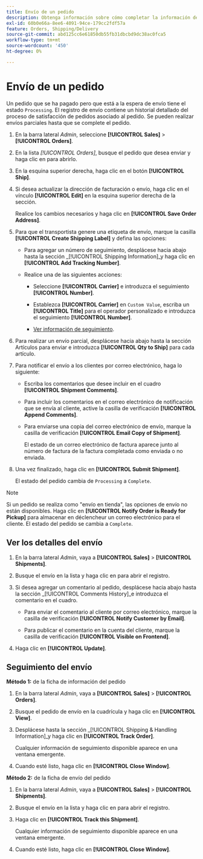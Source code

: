 ```yaml
---
title: Envío de un pedido
description: Obtenga información sobre cómo completar la información de envío de un pedido de procesamiento y consultar la información de envío y seguimiento.
exl-id: 60b0e66a-8ee6-4091-94ce-179cc2fdf57a
feature: Orders, Shipping/Delivery
source-git-commit: abd125cc6e61850db55fb31dbcbd9dc38ac0fca5
workflow-type: tm+mt
source-wordcount: '450'
ht-degree: 0%

---
```


# Envío de un pedido

Un pedido que se ha pagado pero que está a la espera de envío tiene el estado `Processing`. El registro de envío contiene un historial detallado del proceso de satisfacción de pedidos asociado al pedido. Se pueden realizar envíos parciales hasta que se complete el pedido.

1. En la barra lateral _Admin_, seleccione **[!UICONTROL Sales]** > **[!UICONTROL Orders]**.

1. En la lista _[!UICONTROL Orders]_, busque el pedido que desea enviar y haga clic en para abrirlo.

1. En la esquina superior derecha, haga clic en el botón **[!UICONTROL Ship]**.

1. Si desea actualizar la dirección de facturación o envío, haga clic en el vínculo **[!UICONTROL Edit]** en la esquina superior derecha de la sección.

   Realice los cambios necesarios y haga clic en **[!UICONTROL Save Order Address]**.

1. Para que el transportista genere una etiqueta de envío, marque la casilla **[!UICONTROL Create Shipping Label]** y defina las opciones:

   - Para agregar un número de seguimiento, desplácese hacia abajo hasta la sección _[!UICONTROL Shipping Information]_y haga clic en **[!UICONTROL Add Tracking Number]**.

   - Realice una de las siguientes acciones:

      - Seleccione **[!UICONTROL Carrier]** e introduzca el seguimiento **[!UICONTROL Number]**.

      - Establezca **[!UICONTROL Carrier]** en `Custom Value`, escriba un **[!UICONTROL Title]** para el operador personalizado e introduzca el seguimiento **[!UICONTROL Number]**.

      - [Ver información de seguimiento](#track-the-shipment).

1. Para realizar un envío parcial, desplácese hacia abajo hasta la sección Artículos para enviar e introduzca **[!UICONTROL Qty to Ship]** para cada artículo.

1. Para notificar el envío a los clientes por correo electrónico, haga lo siguiente:

   - Escriba los comentarios que desee incluir en el cuadro **[!UICONTROL Shipment Comments]**.

   - Para incluir los comentarios en el correo electrónico de notificación que se envía al cliente, active la casilla de verificación **[!UICONTROL Append Comments]**.

   - Para enviarse una copia del correo electrónico de envío, marque la casilla de verificación **[!UICONTROL Email Copy of Shipment]**.

     El estado de un correo electrónico de factura aparece junto al número de factura de la factura completada como enviada o no enviada.

1. Una vez finalizado, haga clic en **[!UICONTROL Submit Shipment]**.

   El estado del pedido cambia de `Processing` a `Complete`.

>[!NOTE]
>
>Si un pedido se realiza como &quot;envío en tienda&quot;, las opciones de envío no están disponibles. Haga clic en **[!UICONTROL Notify Order is Ready for Pickup]** para almacenar en déclencheur un correo electrónico para el cliente. El estado del pedido se cambia a `Complete`.

## Ver los detalles del envío

1. En la barra lateral _Admin_, vaya a **[!UICONTROL Sales]** > **[!UICONTROL Shipments]**.

1. Busque el envío en la lista y haga clic en para abrir el registro.

1. Si desea agregar un comentario al pedido, desplácese hacia abajo hasta la sección _[!UICONTROL Comments History]_e introduzca el comentario en el cuadro.

   - Para enviar el comentario al cliente por correo electrónico, marque la casilla de verificación **[!UICONTROL Notify Customer by Email]**.

   - Para publicar el comentario en la cuenta del cliente, marque la casilla de verificación **[!UICONTROL Visible on Frontend]**.

1. Haga clic en **[!UICONTROL Update]**.

## Seguimiento del envío

**Método 1:** de la ficha de información del pedido

1. En la barra lateral _Admin_, vaya a **[!UICONTROL Sales]** > **[!UICONTROL Orders]**.

1. Busque el pedido de envío en la cuadrícula y haga clic en **[!UICONTROL View]**.

1. Desplácese hasta la sección _[!UICONTROL Shipping & Handling Information]_y haga clic en **[!UICONTROL Track Order]**.

   Cualquier información de seguimiento disponible aparece en una ventana emergente.

1. Cuando esté listo, haga clic en **[!UICONTROL Close Window]**.

**Método 2:** de la ficha de envío del pedido

1. En la barra lateral _Admin_, vaya a **[!UICONTROL Sales]** > **[!UICONTROL Shipments]**.

1. Busque el envío en la lista y haga clic en para abrir el registro.

1. Haga clic en **[!UICONTROL Track this Shipment]**.

   Cualquier información de seguimiento disponible aparece en una ventana emergente.

1. Cuando esté listo, haga clic en **[!UICONTROL Close Window]**.
